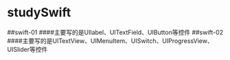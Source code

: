 # studySwift
##swift-01
####主要写的是UIlabel、UITextField、UIButton等控件
##swift-02
####主要写的是UITextView、UIMenuItem、UISwitch、UIProgressView、UISlider等控件
